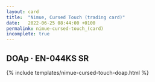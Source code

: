 ```yaml
---
layout: card
title:  "Nimue, Cursed Touch (trading card)"
date:   2022-06-25 08:44:00 +0100
permalink: nimue-cursed-touch_(card)
incomplete: true
---
```


## DOAp &middot; EN-044KS SR

{% include templates/nimue-cursed-touch-doap.html %}